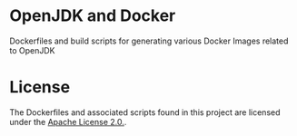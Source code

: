 # OpenJDK and Docker
Dockerfiles and build scripts for generating various Docker Images related to OpenJDK

# License
The Dockerfiles and associated scripts found in this project are licensed under the [Apache License 2.0.](http://www.apache.org/licenses/LICENSE-2.0.html).
